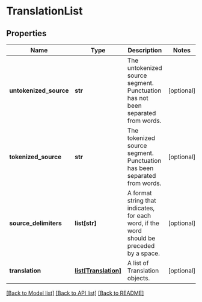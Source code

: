 # TranslationList

## Properties
Name | Type | Description | Notes
------------ | ------------- | ------------- | -------------
**untokenized_source** | **str** | The untokenized source segment. Punctuation has not been separated from words. | [optional] 
**tokenized_source** | **str** | The tokenized source segment. Punctuation has been separated from words. | [optional] 
**source_delimiters** | **list[str]** | A format string that indicates, for each word, if the word should be preceded by a space. | [optional] 
**translation** | [**list[Translation]**](Translation.md) | A list of Translation objects. | [optional] 

[[Back to Model list]](../README.md#documentation-for-models) [[Back to API list]](../README.md#documentation-for-api-endpoints) [[Back to README]](../README.md)

